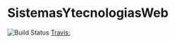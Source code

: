 # SistemasYtecnologiasWeb

![Build Status](https://api.travis-ci.org/SistemasYtecnologiasWeb/SistemasYtecnologiasWeb.svg)
[Travis:](https://travis-ci.org/SistemasYtecnologiasWeb/SistemasYtecnologiasWeb)
